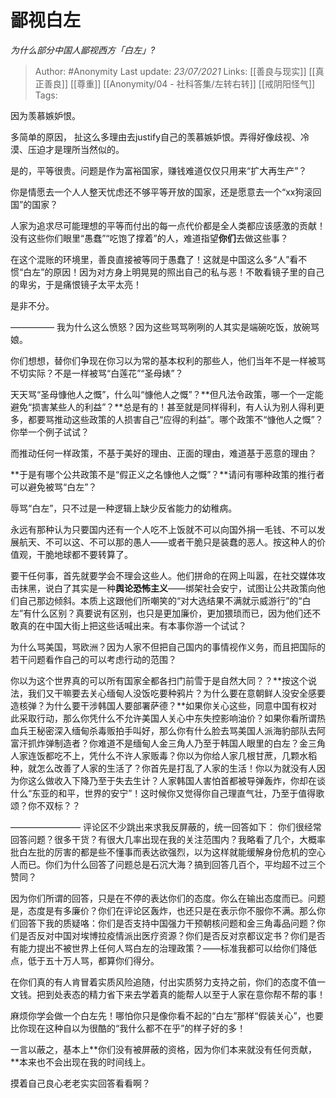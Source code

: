 # 鄙视白左
*为什么部分中国人鄙视西方「白左」?*

> Author: #Anonymity
> Last update: *23/07/2021*
> Links: [[善良与现实]] [[真正善良]] [[尊重]] [[Anonymity/04 - 社科答集/左转右转]] [[戒阴阳怪气]]
> Tags:

因为羡慕嫉妒恨。

多简单的原因， 扯这么多理由去justify自己的羡慕嫉妒恨。弄得好像歧视、冷漠、压迫才是理所当然似的。

是的，平等很贵。问题是作为富裕国家，赚钱难道仅仅只用来“扩大再生产”？

你是情愿去一个人人整天忧虑还不够平等开放的国家，还是愿意去一个“xx狗滚回国”的国家？

人家为追求尽可能理想的平等而付出的每一点代价都是全人类都应该感激的贡献！没有这些你们眼里“愚蠢”“吃饱了撑着”的人，难道指望**你们**去做这些事？

在这个混账的环境里，善良直接被等同于愚蠢了！这就是中国这么多“人”看不惯“白左”的原因！因为对方身上明晃晃的照出自己的私与恶！不敢看镜子里的自己的卑劣，于是痛恨镜子太平太亮！

是非不分。

—————
我为什么这么愤怒？因为这些骂骂咧咧的人其实是端碗吃饭，放碗骂娘。

你们想想，替你们争现在你习以为常的基本权利的那些人，他们当年不是一样被骂不切实际？不是一样被骂“白莲花”“圣母婊”？

天天骂“圣母慷他人之慨”，什么叫“慷他人之慨”？**但凡法令政策，哪一个一定能避免“损害某些人的利益”？**总是有的！甚至就是同样得利，有人认为别人得利更多，都要骂推动这些政策的人损害自己“应得的利益”。哪个政策不“慷他人之慨”？你举一个例子试试？

而推动任何一样政策，不基于美好的理由、正面的理由，难道基于恶意的理由？

**于是有哪个公共政策不是“假正义之名慷他人之慨”？**请问有哪种政策的推行者可以避免被骂“白左”？

辱骂“白左”，只不过是一种逻辑上缺少反省能力的幼稚病。

永远有那种认为只要国内还有一个人吃不上饭就不可以向国外捐一毛钱、不可以发展航天、不可以这、不可以那的愚人——或者干脆只是装蠢的恶人。按这种人的价值观，干脆地球都不要转算了。

要干任何事，首先就要学会不理会这些人。他们拼命的在网上叫嚣，在社交媒体攻击抹黑，说白了其实是一种**舆论恐怖主义**——绑架社会安宁，试图让公共政策向他们自己那边倾斜。本质上这跟他们所嘲笑的“对大选结果不满就示威游行”的“白左”有什么区别？真要说有区别，也只是更加廉价，更加猥琐而已，因为他们还不敢真的在中国大街上把这些话喊出来。有本事你游一个试试？

为什么骂美国，骂欧洲？因为人家不但把自己国内的事情视作义务，而且把国际的若干问题看作自己的可以考虑行动的范围？

你以为这个世界真的可以所有国家全都各扫门前雪于是自然大同？？**按这个说法，我们又干嘛要去关心缅甸人没饭吃要种鸦片？为什么要在意朝鲜人没安全感要造核弹？为什么要干涉韩国人要部署萨德？**如果你关心这些，同意中国有权对此采取行动，那么你凭什么不允许美国人关心中东失控影响油价？如果你看所谓热血兵王秘密深入缅甸杀毒贩拍手叫好，那么你有什么脸去骂美国人派海豹部队去阿富汗抓炸弹制造者？你难道不是缅甸人金三角人乃至于韩国人眼里的白左？金三角人家连饭都吃不上，凭什么不许人家贩毒？你以为你给人家几根甘蔗，几颗水稻种，就怎么改善了人家的生活了？你首先是打乱了人家的生活！你以为就没有人因为你这么做收入下降乃至于失去生计？人家韩国人害怕首都被导弹轰炸，你却在谈什么“东亚的和平，世界的安宁”！这时候你又觉得你自己理直气壮，乃至于值得歌颂？你不双标？？

————————
评论区不少跳出来求我反屏蔽的，统一回答如下：
你们很经常回答问题？很多干货？有很大几率出现在我的关注范围内？我略看了几个，大概率批白左批的厉害的都是些不懂事而表达欲强烈，以为这样就能缓解身份危机的空心人而已。你们为什么回答了问题总是石沉大海？搞到回答几百个，平均超不过三个赞同？

因为你们所谓的回答，只是在不停的表达你们的态度。你么在输出态度而已。问题是，态度是有多廉价？你们在评论区轰炸，也还只是在表示你不服你不满。那么你们回答下我的质疑咯：你们是否支持中国强力干预朝核问题和金三角毒品问题？你们是否反对中国对埃博拉疫情派出医疗资源？你们是否反对京都议定书？你们是否有能力提出不被世界上任何人骂白左的治理政策？——标准我都可以给你们降低点，低于五十万人骂，都算你们得分。

在你们真的有人肯冒着实质风险追随，付出实质努力支持之前，你们的态度不值一文钱。把到处表态的精力省下来去学着真的能帮人以至于人家在意你帮不帮的事！

麻烦你学会做一个白左先！哪怕你只是像你看不起的“白左”那样“假装关心”，也要比你现在这种自以为很酷的“我什么都不在乎”的样子好的多！

一言以蔽之，基本上**你们没有被屏蔽的资格，因为你们本来就没有任何贡献，**本来也不会出现在我的时间线上。

摸着自己良心老老实实回答看看啊？
